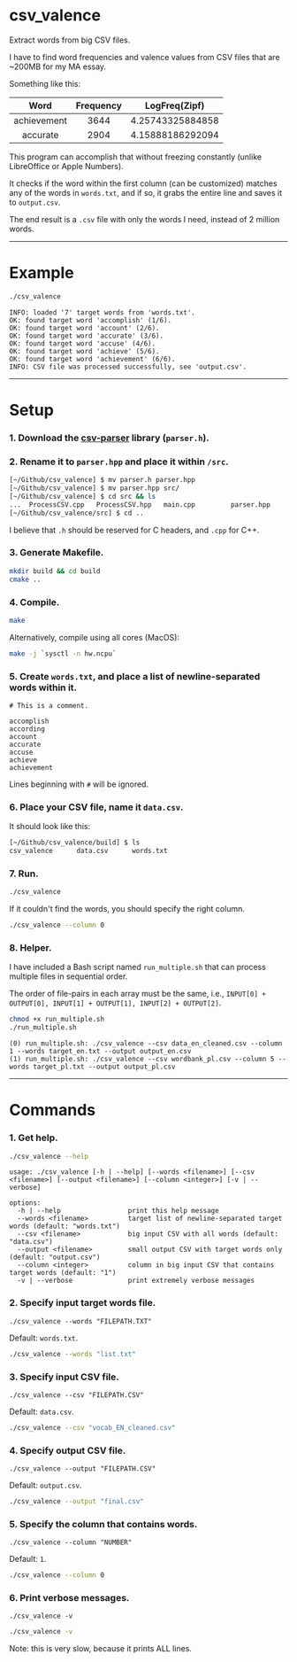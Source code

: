 # csv_valence
Extract words from big CSV files.

I have to find word frequencies and valence values from CSV files that are ~200MB for my MA essay.

Something like this:

|    Word     | Frequency |  LogFreq(Zipf)   |
| :---------: | :-------: | :--------------: |
| achievement |   3644    | 4.25743325884858 |
|  accurate   |   2904    | 4.15888186292094 |

This program can accomplish that without freezing constantly (unlike LibreOffice or Apple Numbers).

It checks if the word within the first column (can be customized) matches any of the words in `words.txt`, and if so, it grabs the entire line and saves it to `output.csv`.

The end result is a `.csv` file with only the words I need, instead of 2 million words.


---


# Example

```bash
./csv_valence
```

```
INFO: loaded '7' target words from 'words.txt'.
OK: found target word 'accomplish' (1/6).
OK: found target word 'account' (2/6).
OK: found target word 'accurate' (3/6).
OK: found target word 'accuse' (4/6).
OK: found target word 'achieve' (5/6).
OK: found target word 'achievement' (6/6).
INFO: CSV file was processed successfully, see 'output.csv'.
```


---


# Setup

### 1. Download the [csv-parser](https://github.com/AriaFallah/csv-parser) library (`parser.h`).

### 2. Rename it to `parser.hpp` and place it within `/src`.

```bash
[~/Github/csv_valence] $ mv parser.h parser.hpp
[~/Github/csv_valence] $ mv parser.hpp src/
[~/Github/csv_valence] $ cd src && ls
...  ProcessCSV.cpp   ProcessCSV.hpp   main.cpp         parser.hpp
[~/Github/csv_valence/src] $ cd ..
```

I believe that `.h` should be reserved for C headers, and `.cpp` for C++.

### 3. Generate Makefile.

```bash
mkdir build && cd build
cmake ..
```

### 4. Compile.

```bash
make
```


Alternatively, compile using all cores (MacOS):

```bash
make -j `sysctl -n hw.ncpu`
```

### 5. Create `words.txt`, and place a list of newline-separated words within it.

```
# This is a comment.

accomplish
according
account
accurate
accuse
achieve
achievement
```

Lines beginning with `#` will be ignored.

### 6. Place your CSV file, name it `data.csv`.

It should look like this:

```bash
[~/Github/csv_valence/build] $ ls
csv_valence      data.csv      words.txt
```

### 7. Run.

```bash
./csv_valence
```

If it couldn't find the words, you should specify the right column.

```bash
./csv_valence --column 0
```


### 8. Helper.

I have included a Bash script named `run_multiple.sh` that can process multiple files in sequential order.

The order of file-pairs in each array must be the same, i.e., `INPUT[0] + OUTPUT[0], INPUT[1] + OUTPUT[1], INPUT[2] + OUTPUT[2]`.

```bash
chmod +x run_multiple.sh
./run_multiple.sh
```

```
(0) run_multiple.sh: ./csv_valence --csv data_en_cleaned.csv --column 1 --words target_en.txt --output output_en.csv
(1) run_multiple.sh: ./csv_valence --csv wordbank_pl.csv --column 5 --words target_pl.txt --output output_pl.csv
```


---


# Commands

### 1. Get help.

```bash
./csv_valence --help
```

```
usage: ./csv_valence [-h | --help] [--words <filename>] [--csv <filename>] [--output <filename>] [--column <integer>] [-v | --verbose]

options:
  -h | --help                 print this help message
  --words <filename>          target list of newline-separated target words (default: "words.txt")
  --csv <filename>            big input CSV with all words (default: "data.csv")
  --output <filename>         small output CSV with target words only (default: "output.csv")
  --column <integer>          column in big input CSV that contains target words (default: "1")
  -v | --verbose              print extremely verbose messages
```

### 2. Specify input target words file.

`./csv_valence --words "FILEPATH.TXT"`

Default: `words.txt`.

```bash
./csv_valence --words "list.txt"
```

### 3. Specify input CSV file.

`./csv_valence --csv "FILEPATH.CSV"`

Default: `data.csv`.

```bash
./csv_valence --csv "vocab_EN_cleaned.csv"
```

### 4. Specify output CSV file.

`./csv_valence --output "FILEPATH.CSV"`

Default: `output.csv`.

```bash
./csv_valence --output "final.csv"
```

### 5. Specify the column that contains words.

`./csv_valence --column "NUMBER"`

Default: `1`.

```bash
./csv_valence --column 0
```

### 6. Print verbose messages.

`./csv_valence -v`

```bash
./csv_valence -v
```

Note: this is very slow, because it prints ALL lines.
